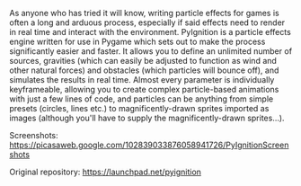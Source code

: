 As anyone who has tried it will know, writing particle effects for games is often a long and arduous process, especially if said effects need to render in real time and interact with the environment. PyIgnition is a particle effects engine written for use in Pygame which sets out to make the process significantly easier and faster. It allows you to define an unlimited number of sources, gravities (which can easily be adjusted to function as wind and other natural forces) and obstacles (which particles will bounce off), and simulates the results in real time. Almost every parameter is individually keyframeable, allowing you to create complex particle-based animations with just a few lines of code, and particles can be anything from simple presets (circles, lines etc.) to magnificently-drawn sprites imported as images (although you'll have to supply the magnificently-drawn sprites...).

Screenshots: https://picasaweb.google.com/102839033876058941726/PyIgnitionScreenshots

Original repository: https://launchpad.net/pyignition
